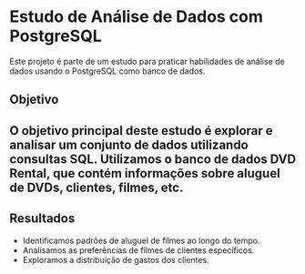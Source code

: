 # Estudo de Análise de Dados com PostgreSQL

Este projeto é parte de um estudo para praticar habilidades de análise de dados usando o PostgreSQL como banco de dados.

## Objetivo

O objetivo principal deste estudo é explorar e analisar um conjunto de dados utilizando consultas SQL. Utilizamos o banco de dados DVD Rental, que contém informações sobre aluguel de DVDs, clientes, filmes, etc.
--------------------------------------------------------------------------------------------------------------------------------------------------------------------------------------------------------------------------------
## Resultados

- Identificamos padrões de aluguel de filmes ao longo do tempo.
- Analisamos as preferências de filmes de clientes específicos.
- Exploramos a distribuição de gastos dos clientes.
  


